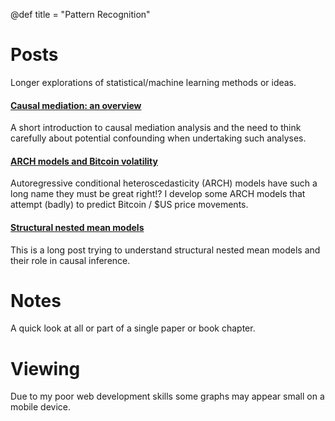 
@def title = "Pattern Recognition"

# Posts

Longer explorations of statistical/machine learning methods or ideas.

#### [Causal mediation: an overview](/causal-mediation)

A short introduction to causal mediation analysis and the need to think carefully about potential confounding when undertaking such analyses.

#### [ARCH models and Bitcoin volatility](/bitcoin-volatility)

Autoregressive conditional heteroscedasticity (ARCH) models have such a long name they must be great right!? I develop some ARCH models that attempt (badly) to predict Bitcoin / \$US price movements.   

#### [Structural nested mean models](/structural-nested-mean-models)

This is a long post trying to understand structural nested mean models and their role in causal inference. 

# Notes

A quick look at all or part of a single paper or book chapter.


# Viewing 

Due to my poor web development skills some graphs may appear small on a mobile device.